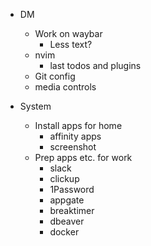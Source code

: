  - DM
   - Work on waybar
     - Less text?
   - nvim
     - last todos and plugins
   - Git config
   - media controls

- System
  - Install apps for home
    - affinity apps
    - screenshot
  - Prep apps etc. for work
    - slack
    - clickup
    - 1Password
    - appgate
    - breaktimer
    - dbeaver
    - docker
